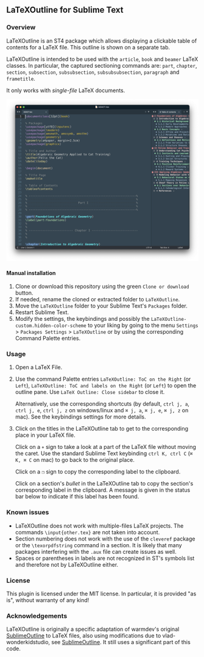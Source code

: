 ## LaTeXOutline for Sublime Text

### Overview

LaTeXOutline is an ST4 package which allows displaying a clickable table of contents for a LaTeX file. This outline is shown on a separate tab.

LaTeXOutline is intended to be used with the `article`, `book` and `beamer` LaTeX classes.
In particular, the captured sectioning commands are: `part`, `chapter`, `section`, `subsection`, `subsubsection`, `subsubsubsection`, `paragraph` and `frametitle`.

It only works with *single-file* LaTeX documents.

![LaTeXOutline example](./images/example.png)

#### Manual installation

1. Clone or download this repository using the green `Clone or download` button.
2. If needed, rename the cloned or extracted folder to `LaTeXOutline`. 
3. Move the `LaTeXOutline` folder to your Sublime Text's `Packages` folder. 
4. Restart Sublime Text.
5. Modify the settings, the keybindings and possibly the `LaTeXOutline-custom.hidden-color-scheme` to your liking by going to the menu `Settings` > `Packages Settings`  > `LaTeXOutline` or by using the corresponding Command Palette entries.

### Usage

1. Open a LaTeX File.

2. Use the command Palette entries `LaTeXOutline: ToC on the Right` (or `Left`), `LaTeXOutline: ToC and labels on the Right` (or `Left`) to open the outline pane. Use `LaTeX Outline: Close sidebar` to close it.

   Alternatively, use the corresponding shortcuts (by default, `ctrl j, a`, `ctrl j, e`, `ctrl j, z` on windows/linux and `⌘ j, a`, `⌘ j, e`, `⌘ j, z` on mac). See the keybindings settings for more details.

3. Click on the titles in the LaTeXOutline tab to get to the corresponding place in your LaTeX file.

   Click on a `⌖` sign to take a look at a part of the LaTeX file without moving the caret. Use the standard Sublime Text keybinding `ctrl K, ctrl C` (`⌘ K, ⌘ C` on mac) to go back to the original place.

   Click on a `❐` sign to copy the corresponding label to the clipboard.

   Click on a section's *bullet* in the LaTeXOutline tab to copy the section's corresponding label in the clipboard. A message is given in the status bar below to indicate if this label has been found.

### Known issues

- LaTeXOutline does not work with multiple-files LaTeX projects. The commands `\input{other.tex}` are not taken into account.
- Section numbering does not work with the use of the `cleveref` package or the `\texorpdfstring` command in a section. It is likely that many packages interfering with the `.aux` file can create issues as well.
- Spaces or parentheses in labels are not recognized in ST's symbols list and therefore not by LaTeXOutline either.

### License

This plugin is licensed under the MIT license. In particular, it is provided "as is", without warranty of any kind!

### Acknowledgements

LaTeXOutline is originally a specific adaptation of warmdev's original [SublimeOutline](https://github.com/warmdev/SublimeOutline) to LaTeX files, also using modifications due to vlad-wonderkidstudio, see [SublimeOutline](https://github.com/vlad-wonderkidstudio/SublimeOutline). It still uses a significant part of this code.
